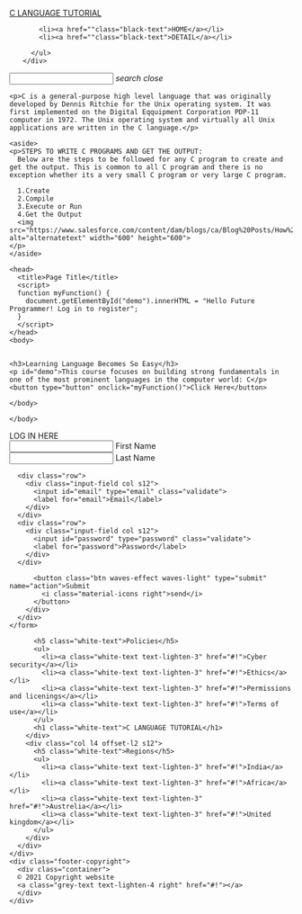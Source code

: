<!DOCTYPE html>
<html>

<head>
  
  <!--Import Google Icon Font-->
  <link href="https://fonts.googleapis.com/icon?family=Material+Icons" rel="stylesheet">

  <!-- Compiled and minified CSS -->
  <link rel="stylesheet" href="https://cdnjs.cloudflare.com/ajax/libs/materialize/1.0.0/css/materialize.min.css">

  <!-- Compiled and minified JavaScript -->
  <script src="https://cdnjs.cloudflare.com/ajax/libs/materialize/1.0.0/js/materialize.min.js"></script>

  <!--Let browser know website is optimized for mobile-->
  <meta name="viewport" content="width=device-width, initial-scale=1.0" />
  <!-- Global site tag (gtag.js) - Google Analytics -->
<script async src="https://www.googletagmanager.com/gtag/js?id=G-XSYQC9TNBT"></script>
<script>
  window.dataLayer = window.dataLayer || [];
  function gtag(){dataLayer.push(arguments);}
  gtag('js', new Date());

  gtag('config', 'G-XSYQC9TNBT');
</script>
</head>

<body>
  <!-- Google Tag Manager (noscript) -->
<noscript><iframe src="https://www.googletagmanager.com/ns.html?id=GTM-MKXRDLZ"
height="0" width="0" style="display:none;visibility:hidden"></iframe></noscript>
<!-- End Google Tag Manager (noscript) -->
  <nav>
    <div class="nav-wrapper blue-grey lighten-5">
      <a href="" class="brand-logo black-text">C LANGUAGE TUTORIAL</a>
      <ul id="nav-mobile" class="right hide-on-med-and-down">
        
        <li><a href=""class="black-text">HOME</a></li>
        <li><a href=""class="black-text">DETAIL</a></li>
        
      </ul>
    </div>
  </nav>
  
  <nav>
    <div class="nav-wrapper">
      <form>
        <div class="input-field white">
          <input id="search" type="search" required>
          <label class="label-icon" for="search"><i class="material-icons">search</i></label>
          <i class="material-icons">close</i>
        </div>
      </form>
    </div>
  </nav>
  <style>
    aside {
      width: 40%;
      padding-left: 15px;
      margin-left: 15px;
      float: right;
      font-style: italic;
      background-color: lightgray;
    }
    </style>
    </head>
    <body>
    
    <p>C is a general-purpose high level language that was originally developed by Dennis Ritchie for the Unix operating system. It was first implemented on the Digital Eqquipment Corporation PDP-11 computer in 1972. The Unix operating system and virtually all Unix applications are written in the C language.</p>
    
    <aside>
    <p>STEPS TO WRITE C PROGRAMS AND GET THE OUTPUT:
      Below are the steps to be followed for any C program to create and get the output. This is common to all C program and there is no exception whether its a very small C program or very large C program.
      
      1.Create
      2.Compile
      3.Execute or Run
      4.Get the Output
      <img src="https://www.salesforce.com/content/dam/blogs/ca/Blog%20Posts/How%20a%20Simple%20Change%20in%20Sales%20Language%20Affects%20Your%20Bottom%20Line%20open%20graph.jpg" alt="alternatetext" width="600" height="600">
    </p>
    </aside>
    
    <head>
      <title>Page Title</title>
      <script>
      function myFunction() {
        document.getElementById("demo").innerHTML = "Hello Future Programmer! Log in to register";
      }
      </script>
    </head>
    <body>
     
    
    <h3>Learning Language Becomes So Easy</h3>
    <p id="demo">This course focuses on building strong fundamentals in one of the most prominent languages in the computer world: C</p>
    <button type="button" onclick="myFunction()">Click Here</button>
    
    </body>
    
    </body>
        
 
  
  <div class="row">
    <form class="col s6">
      <a class="waves-effect waves-light btn">LOG IN HERE</a>
      <div class="row">
        <div class="input-field col s6">
          <input id="First_name" type="text" class="validate">
          <label for="First_name">First Name</label>
        </div>
        <div class="input-field col s6">
          <input id="last_name" type="text" class="validate">
          <label for="last_name">Last Name</label>
        </div>
      </div>
     
      <div class="row">
        <div class="input-field col s12">
          <input id="email" type="email" class="validate">
          <label for="email">Email</label>
        </div>
      </div>
      <div class="row">
        <div class="input-field col s12">
          <input id="password" type="password" class="validate">
          <label for="password">Password</label>
        </div>
      </div>
      
          <button class="btn waves-effect waves-light" type="submit" name="action">Submit
            <i class="material-icons right">send</i>
          </button>
        </div>
      </div>
    </form>
  </div>
  
        

  <footer class="page-footer blue-grey darken-1">
    <div class="container">
      <div class="row">
        <div class="col l6 s12">
         
          <h5 class="white-text">Policies</h5>
          <ul>
            <li><a class="white-text text-lighten-3" href="#!">Cyber security</a></li>
            <li><a class="white-text text-lighten-3" href="#!">Ethics</a></li>
            <li><a class="white-text text-lighten-3" href="#!">Permissions and licenings</a></li>
            <li><a class="white-text text-lighten-3" href="#!">Terms of use</a></li>
          </ul>
          <h1 class="white-text">C LANGUAGE TUTORIAL</h1>
        </div>
        <div class="col l4 offset-l2 s12">
          <h5 class="white-text">Regions</h5>
          <ul>
            <li><a class="white-text text-lighten-3" href="#!">India</a></li>
            <li><a class="white-text text-lighten-3" href="#!">Africa</a></li>
            <li><a class="white-text text-lighten-3" href="#!">Austrelia</a></li>
            <li><a class="white-text text-lighten-3" href="#!">United kingdom</a></li>
          </ul>
        </div>
      </div>
    </div>
    <div class="footer-copyright">
      <div class="container">
      © 2021 Copyright website
      <a class="grey-text text-lighten-4 right" href="#!"></a>
      </div>
    </div>
  </footer>
      
  <!--JavaScript at end of body for optimized loading-->
  <script type="text/javascript" src="js/materialize.min.js"></script>
  
</body>

</html>
